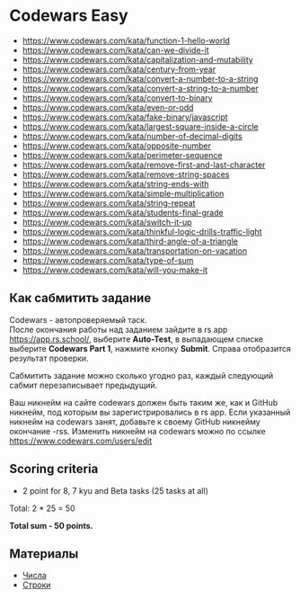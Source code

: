 # Codewars Easy

- https://www.codewars.com/kata/function-1-hello-world
- https://www.codewars.com/kata/can-we-divide-it
- https://www.codewars.com/kata/capitalization-and-mutability
- https://www.codewars.com/kata/century-from-year
- https://www.codewars.com/kata/convert-a-number-to-a-string
- https://www.codewars.com/kata/convert-a-string-to-a-number
- https://www.codewars.com/kata/convert-to-binary
- https://www.codewars.com/kata/even-or-odd
- https://www.codewars.com/kata/fake-binary/javascript
- https://www.codewars.com/kata/largest-square-inside-a-circle
- https://www.codewars.com/kata/number-of-decimal-digits
- https://www.codewars.com/kata/opposite-number
- https://www.codewars.com/kata/perimeter-sequence
- https://www.codewars.com/kata/remove-first-and-last-character
- https://www.codewars.com/kata/remove-string-spaces
- https://www.codewars.com/kata/string-ends-with
- https://www.codewars.com/kata/simple-multiplication
- https://www.codewars.com/kata/string-repeat
- https://www.codewars.com/kata/students-final-grade
- https://www.codewars.com/kata/switch-it-up
- https://www.codewars.com/kata/thinkful-logic-drills-traffic-light
- https://www.codewars.com/kata/third-angle-of-a-triangle
- https://www.codewars.com/kata/transportation-on-vacation
- https://www.codewars.com/kata/type-of-sum
- https://www.codewars.com/kata/will-you-make-it

## Как сабмитить задание
Codewars - автопроверяемый таск.  
После окончания работы над заданием зайдите в rs app https://app.rs.school/, выберите **Auto-Test**, в выпадающем списке выберите **Codewars Part 1**, нажмите кнопку **Submit**. Справа отобразится результат проверки.  

Сабмитить задание можно сколько угодно раз, каждый следующий сабмит перезаписывает предыдущий.

Ваш никнейм на сайте codewars должен быть таким же, как и GitHub никнейм, под которым вы зарегистрировались в rs app. Если указанный никнейм на codewars занят, добавьте к своему GitHub никнейму окончание -rss. Изменить никнейм на codewars можно по ссылке https://www.codewars.com/users/edit

## Scoring criteria

*  2 point for 8, 7 kyu and Beta tasks (25 tasks at all)

Total: 2 * 25  = 50

**Total sum - 50 points.**


## Материалы

- [Числа](https://learn.javascript.ru/number)
- [Строки](https://learn.javascript.ru/string)
